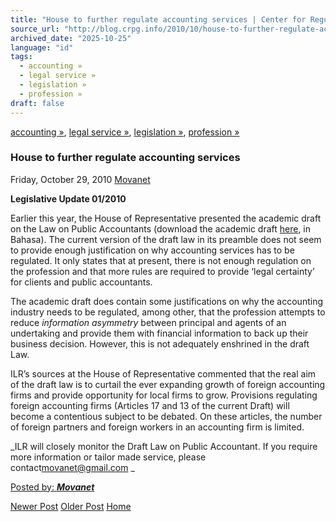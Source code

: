 ```yaml
---
title: "House to further regulate accounting services | Center for Regulation, Policy and Governance (CRPG)"
source_url: "http://blog.crpg.info/2010/10/house-to-further-regulate-accounting.html"
archived_date: "2025-10-25"
language: "id"
tags:
  - accounting »
  - legal service »
  - legislation »
  - profession »
draft: false
---
```


[accounting »](http://blog.crpg.info/search/label/accounting), [legal service »](http://blog.crpg.info/search/label/legal%20service), [legislation »](http://blog.crpg.info/search/label/legislation), [profession »](http://blog.crpg.info/search/label/profession)

###  House to further regulate accounting services 

Friday, October 29, 2010  [ Movanet ](https://www.blogger.com/profile/10356608562678830076 "author profile")

  
**Legislative Update 01/2010**

Earlier this year, the House of Representative presented the academic draft on the Law on Public Accountants (download the academic draft [here](http://dl.dropbox.com/u/8591918/RUU_RUU_TENTANG_AKUNTAN_PUBLIK.pdf), in Bahasa). The current version of the draft law in its preamble does not seem to provide enough justification on why accounting services has to be regulated. It only states that at present, there is not enough regulation on the profession and that more rules are required to provide ‘legal certainty’ for clients and public accountants. 

The academic draft does contain some justifications on why the accounting industry needs to be regulated, among other, that the profession attempts to reduce _information asymmetry_ between principal and agents of an undertaking and provide them with financial information to back up their business decision. However, this is not adequately enshrined in the draft Law.

ILR’s sources at the House of Representative commented that the real aim of the draft law is to curtail the ever expanding growth of foreign accounting firms and provide opportunity for local firms to grow. Provisions regulating foreign accounting firms (Articles 17 and 13 of the current Draft) will become a contentious subject to be debated. On these articles, the number of foreign partners and foreign workers in an accounting firm is limited.   
  
_ILR will closely monitor the Draft Law on Public Accountant. If you require more information or tailor made service, please contact[movanet@gmail.com](mailto:movanet@gmail.com) _

  
  
  
  


  
  


[ Posted by: _**Movanet**_ ](https://www.blogger.com/profile/10356608562678830076 "author profile")

[ ](https://www.blogger.com/email-post/1800407982648215581/7630749196708696051 "Email Post") [ ](https://www.blogger.com/post-edit.g?blogID=1800407982648215581&postID=7630749196708696051&from=pencil "Edit Post")

[Newer Post](http://blog.crpg.info/2010/11/foreign-direct-investment-in-indonesia.html "Newer Post") [Older Post](http://blog.crpg.info/2010/10/enjoy-ilr-in-your-kindle.html "Older Post") [Home](http://blog.crpg.info/)
